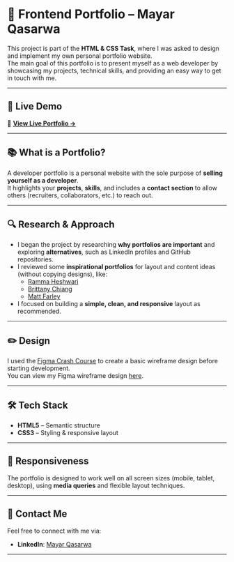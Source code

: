# 💼 Frontend Portfolio – Mayar Qasarwa
This project is part of the **HTML & CSS Task**, where I was asked to design and implement my own personal portfolio website.  
The main goal of this portfolio is to present myself as a web developer by showcasing my projects, technical skills, and providing an easy way to get in touch with me.

---

## 🚀 Live Demo
🔗 **[View Live Portfolio →](https://mayarqasrawi.github.io/Portfolio)**

---

## 📚 What is a Portfolio?
A developer portfolio is a personal website with the sole purpose of **selling yourself as a developer**.  
It highlights your **projects**, **skills**, and includes a **contact section** to allow others (recruiters, collaborators, etc.) to reach out.

---

## 🔍 Research & Approach
- I began the project by researching **why portfolios are important** and exploring **alternatives**, such as LinkedIn profiles and GitHub repositories.
- I reviewed some **inspirational portfolios** for layout and content ideas (without copying designs), like:
  - [Ramma Heshwari](https://www.rammaheshwari.com/)
  - [Brittany Chiang](https://brittanychiang.com/)
  - [Matt Farley](https://mattfarley.ca/)
- I focused on building a **simple, clean, and responsive** layout as recommended.

---

## ✏️ Design 
I used the [Figma Crash Course](https://www.youtube.com/watch?v=FTFaQWZBqQ8) to create a basic wireframe design before starting development.  
You can view my Figma wireframe design [here](https://www.figma.com/design/1ex2veDRFdhYpiAv30cFA9/Mayar-Qasarwa-Portfolio?node-id=0-1&p=f&t=mYjf2Hf0bqhgyMzq-0).

---

## 🛠️ Tech Stack
- **HTML5** – Semantic structure
- **CSS3** – Styling & responsive layout

---

## 📱 Responsiveness
The portfolio is designed to work well on all screen sizes (mobile, tablet, desktop), using **media queries** and flexible layout techniques.

---

## 📩 Contact Me
Feel free to connect with me via:
- **LinkedIn**: [Mayar Qasarwa](https://www.linkedin.com/in/mayar-qasarwa-971556219/)

---
